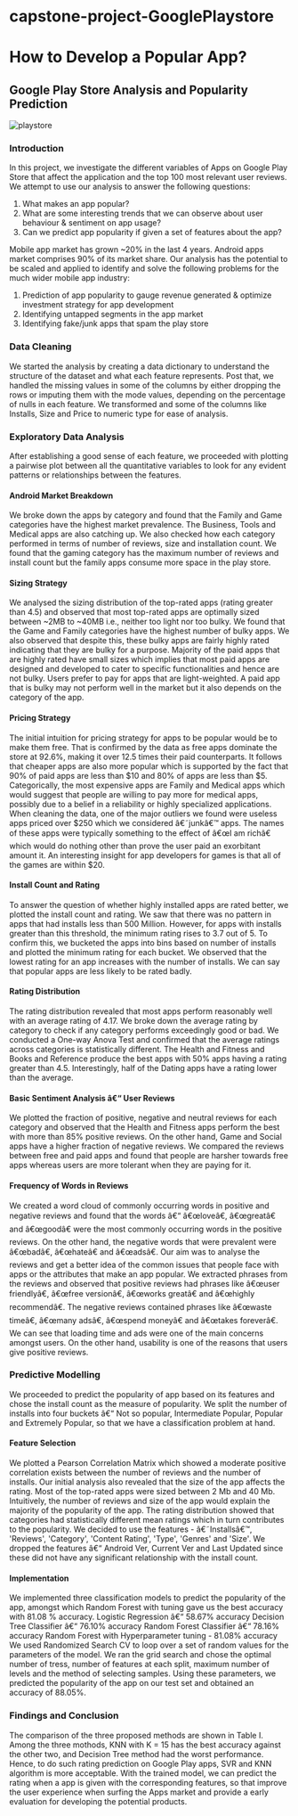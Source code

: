 # capstone-project-GooglePlaystore
# How to Develop a Popular App?
## Google Play Store Analysis and Popularity Prediction
![playstore](https://user-images.githubusercontent.com/44115595/72658488-4df4c600-3977-11ea-8fc7-263d2884c4e7.png)

### Introduction
In this project, we investigate the different variables of Apps on Google Play Store that affect the application and the top 100 most relevant user reviews. We attempt to use our analysis to answer the following questions:
1. What makes an app popular?
2. What are some interesting trends that we can observe about user behaviour & sentiment on app usage?
3. Can we predict app popularity if given a set of features about the app?

Mobile app market has grown ~20% in the last 4 years. Android apps market comprises 90% of its market share. Our analysis has the potential to be scaled and applied to identify and solve the following problems for the much wider mobile app industry:
1. Prediction of app popularity to gauge revenue generated & optimize investment strategy for app development
2. Identifying untapped segments in the app market
3. Identifying fake/junk apps that spam the play store

### Data Cleaning
We started the analysis by creating a data dictionary to understand the structure of the dataset and what each feature represents. Post that, we handled the missing values in some of the columns by either dropping the rows or imputing them with the mode values, depending on the percentage of nulls in each feature. We transformed and some of the columns like Installs, Size and Price to numeric type for ease of analysis.

### Exploratory Data Analysis
After establishing a good sense of each feature, we proceeded with plotting a pairwise plot between all the quantitative variables to look for any evident patterns or relationships between the features.
#### Android Market Breakdown
We broke down the apps by category and found that the Family and Game categories have the highest market prevalence. The Business, Tools and
Medical apps are also catching up. We also checked how each category performed in terms of number of reviews, size and installation count. We found that the gaming category has the maximum number of reviews and install count but the family apps consume more space in the play store.

#### Sizing Strategy 
We analysed the sizing distribution of the top-rated apps (rating greater than 4.5) and observed that most top-rated apps are optimally sized between ~2MB to ~40MB i.e., neither too light nor too bulky. We found that the Game and Family categories have the highest number of bulky apps. We also observed that despite this, these bulky apps are fairly highly rated indicating that they are bulky for a purpose. Majority of the paid apps that are highly rated have small sizes which implies that most paid apps are designed and developed to cater to specific functionalities and hence are not bulky. Users prefer to pay for apps that are light-weighted. A paid app that is bulky may not perform well in the market but it also depends on the category of the app.

#### Pricing Strategy
The initial intuition for pricing strategy for apps to be popular would be to make them free. That is confirmed by the data as free apps dominate the store at 92.6%, making it over 12.5 times their paid counterparts. It follows that cheaper apps are also more popular which is supported by the fact that 90% of paid apps are less than $10 and 80% of apps are less than $5. Categorically, the most expensive apps are Family and Medical apps which would suggest that people are willing to pay more for medical apps, possibly due to a belief in a reliability or highly specialized applications.
When cleaning the data, one of the major outliers we found were useless apps priced over $250 which we considered â€˜junkâ€™ apps. The names of these apps were typically something to the effect of â€œI am richâ€ which would do nothing other than prove the user paid an exorbitant amount it. An interesting insight for app developers for games is that all of the games are within $20.

#### Install Count and Rating 
To answer the question of whether highly installed apps are rated better, we plotted the install count and rating. We saw that there was no pattern in apps that had installs less than 500 Million. However, for apps with installs greater than this threshold, the minimum rating rises to 3.7 out of 5. To confirm this, we bucketed the apps into bins based on number of installs and plotted the minimum rating for each bucket. We observed that the lowest rating for an app increases with the number of installs. We can say that popular apps are less likely to be rated badly.

#### Rating Distribution
The rating distribution revealed that most apps perform reasonably well with an average rating of 4.17. We broke down the average rating by category to check if any category performs exceedingly good or bad. We conducted a One-way Anova Test and confirmed that the average ratings across categories is statistically different. The Health and Fitness and Books and Reference produce the best apps with 50% apps having a rating greater than 4.5. Interestingly, half of the Dating apps have a rating lower than the average.

#### Basic Sentiment Analysis â€“ User Reviews
We plotted the fraction of positive, negative and neutral reviews for each category and observed that the Health and Fitness apps perform the best with more than 85% positive reviews. On the other hand, Game and Social apps have a higher fraction of negative reviews. We compared the reviews between free and paid apps and found that people are harsher towards free apps whereas users are more tolerant when they are paying for it.

#### Frequency of Words in Reviews
We created a word cloud of commonly occurring words in positive and negative reviews and found that the words â€“ â€œloveâ€, â€œgreatâ€ and â€œgoodâ€ were the most commonly occurring words in the positive reviews. On the other hand, the negative words that were prevalent were â€œbadâ€, â€œhateâ€ and â€œadsâ€.
Our aim was to analyse the reviews and get a better idea of the common issues that people face with apps or the attributes that make an app popular. We extracted phrases from the reviews and observed that positive reviews had phrases like â€œuser friendlyâ€, â€œfree versionâ€, â€œworks greatâ€ and â€œhighly recommendâ€. The negative reviews contained phrases like â€œwaste timeâ€, â€œmany adsâ€, â€œspend moneyâ€ and â€œtakes foreverâ€. We can see that loading time and ads were one of the main concerns amongst users. On the other hand, usability is one of the reasons that users give positive reviews.

### Predictive Modelling
We proceeded to predict the popularity of app based on its features and chose the install count as the measure of popularity. We split the number of installs into four buckets â€“ Not so popular, Intermediate Popular, Popular and Extremely Popular, so that we have a classification problem at hand.

#### Feature Selection
We plotted a Pearson Correlation Matrix which showed a moderate positive correlation exists between the number of reviews and the number of installs. Our initial analysis also revealed that the size of the app affects the rating. Most of the top-rated apps were sized between 2 Mb and 40 Mb. Intuitively, the number of reviews and size of the app would explain the
majority of the popularity of the app. The rating distribution showed that categories had statistically different mean ratings which in turn contributes to the popularity. We decided to use the features - â€˜Installsâ€™, 'Reviews', 'Category', 'Content Rating', 'Type', 'Genres' and 'Size'. We dropped the features â€“ Android Ver, Current Ver and Last Updated since these did not have any significant relationship with the install count.

#### Implementation
We implemented three classification models to predict the popularity of the app, amongst which Random Forest with tuning gave us the best accuracy with 81.08 % accuracy.
Logistic Regression â€“ 58.67% accuracy
Decision Tree Classifier â€“ 76.10% accuracy
Random Forest Classifier â€“ 78.16% accuracy
Random Forest with Hyperparameter tuning - 81.08% accuracy
We used Randomized Search CV to loop over a set of random values for the parameters of the model. We ran the grid search and chose the optimal number of tress, number of features at each split, maximum number of levels and the method of selecting samples. Using these parameters, we predicted the popularity of the app on our test set and obtained an accuracy of 88.05%.

### Findings and Conclusion

The comparison of the three proposed methods are shown in Table I. Among the three mothods, KNN with K = 15 has the best accuracy against the other two, and Decision Tree method had the worst performance. Hence, to do such rating prediction on Google Play apps, SVR and KNN algorithm is more acceptable. With the trained model, we can predict the rating when a app is given with the corresponding features, so that improve the user experience when surfing the Apps market and provide a early evaluation for developing the potential products.
